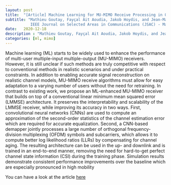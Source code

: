 ```yaml
---
layout: post
title:  "[Article] Machine Learning for MU-MIMO Receive Processing in OFDM Systems"
subtitle: "Mathieu Goutay, Fayçal Ait Aoudia, Jakob Hoydis, and Jean-Marie Gorce <p>
           IEEE Journal on Selected Areas in Communications (JSAC) ‑ Machine Learning in Communications and Networks"
date:   2020-12-18
description : "Mathieu Goutay, Fayçal Ait Aoudia, Jakob Hoydis, and Jean-Marie Gorce"
categories: [ml, mimo]
---
```


Machine learning (ML) starts to be widely used to enhance the performance of multi-user multiple-input multiple-output (MU-MIMO) receivers. However, it is still unclear if such methods are truly competitive with respect to conventional methods in realistic scenarios and under practical constraints. In addition to enabling accurate signal reconstruction on realistic channel models, MU-MIMO receive algorithms must allow for easy adaptation to a varying number of users without the need for retraining. In contrast to existing work, we propose an ML-enhanced MU-MIMO receiver that builds on top of a conventional linear minimum mean squared error (LMMSE) architecture. It preserves the interpretability and scalability of the LMMSE receiver, while improving its accuracy in two ways. First, convolutional neural networks (CNNs) are used to compute an approximation of the second-order statistics of the channel estimation error which are required for accurate equalization. Second, a CNN-based demapper jointly processes a large number of orthogonal frequency-division multiplexing (OFDM) symbols and subcarriers, which allows it to compute better log likelihood ratios (LLRs) by compensating for channel aging. The resulting architecture can be used in the up- and downlink and is trained in an end-to-end manner, removing the need for hard-to-get perfect channel state information (CSI) during the training phase. Simulation results demonstrate consistent performance improvements over the baseline which are especially pronounced in high mobility

You can have a look at the article [here]( https://arxiv.org/abs/2012.08177)





